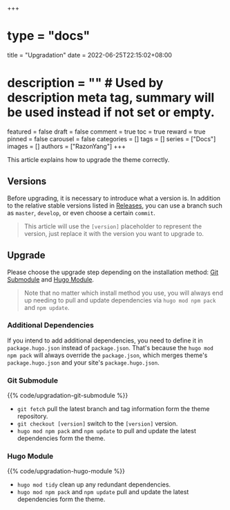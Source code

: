 +++
# type = "docs"
title = "Upgradation"
date = 2022-06-25T22:15:02+08:00
# description = "" # Used by description meta tag, summary will be used instead if not set or empty.
featured = false
draft = false
comment = true
toc = true
reward = true
pinned = false
carousel = false
categories = []
tags = []
series = ["Docs"]
images = []
authors = ["RazonYang"]
+++

This article explains how to upgrade the theme correctly.

<!--more-->

## Versions

Before upgrading, it is necessary to introduce what a version is. In addition to the relative stable versions listed in [Releases](https://github.com/razonyang/hugo-theme-bootstrap/releases), you can use a branch such as `master`, `develop`, or even choose a certain `commit`.

> This article will use the `[version]` placeholder to represent the version, just replace it with the version you want to upgrade to.

## Upgrade

Please choose the upgrade step depending on the installation method: [Git Submodule](#git-submodule) and [Hugo Module](#hugo-module).

> Note that no matter which install method you use, you will always end up needing to pull and update dependencies via `hugo mod npm pack` and `npm update`.

### Additional Dependencies

If you intend to add additional dependencies, you need to define it in `package.hugo.json` instead of `package.json`.
That's because the `hugo mod npm pack` will always override the `package.json`, which merges theme's `package.hugo.json` and your site's `package.hugo.json`.

### Git Submodule

{{% code/upgradation-git-submodule %}}

- `git fetch` pull the latest branch and tag information form the theme repository.
- `git checkout [version]` switch to the `[version]` version.
- `hugo mod npm pack` and `npm update` to pull and update the latest dependencies form the theme.

### Hugo Module

{{% code/upgradation-hugo-module %}}

- `hugo mod tidy` clean up any redundant dependencies.
- `hugo mod npm pack` and `npm update` pull and update the latest dependencies form the theme.
